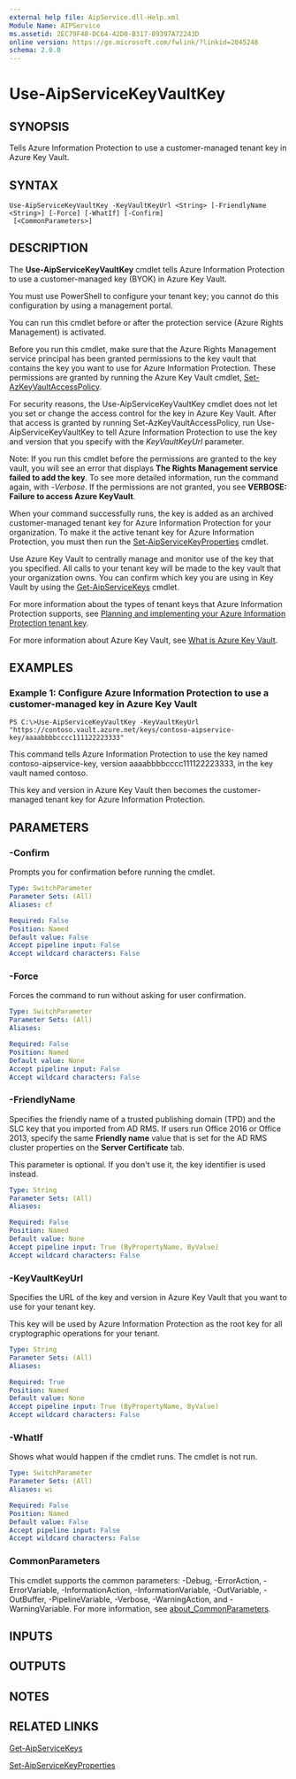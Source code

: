 ```yaml
---
external help file: AipService.dll-Help.xml
Module Name: AIPService
ms.assetid: 2EC79F48-DC64-42D0-B317-89397A72243D
online version: https://go.microsoft.com/fwlink/?linkid=2045248
schema: 2.0.0
---
```


# Use-AipServiceKeyVaultKey

## SYNOPSIS
Tells Azure Information Protection to use a customer-managed tenant key in Azure Key Vault.

## SYNTAX

```
Use-AipServiceKeyVaultKey -KeyVaultKeyUrl <String> [-FriendlyName <String>] [-Force] [-WhatIf] [-Confirm]
 [<CommonParameters>]
```

## DESCRIPTION
The **Use-AipServiceKeyVaultKey** cmdlet tells Azure Information Protection to use a customer-managed key (BYOK) in Azure Key Vault.

You must use PowerShell to configure your tenant key; you cannot do this configuration by using a management portal.

You can run this cmdlet before or after the protection service (Azure Rights Management) is activated. 

Before you run this cmdlet, make sure that the Azure Rights Management service principal has been granted permissions to the key vault that contains the key you want to use for Azure Information Protection. These permissions are granted by running the Azure Key Vault cmdlet, [Set-AzKeyVaultAccessPolicy](/powershell/module/az.keyvault/set-azkeyvaultaccesspolicy).

For security reasons, the Use-AipServiceKeyVaultKey cmdlet does not let you set or change the access control for the key in Azure Key Vault. After that access is granted by running Set-AzKeyVaultAccessPolicy, run Use-AipServiceKeyVaultKey to tell Azure Information Protection to use the key and version that you specify with the *KeyVaultKeyUrl* parameter.

Note: If you run this cmdlet before the permissions are granted to the key vault, you will see an error that displays **The Rights Management service failed to add the key**. To see more detailed information, run the command again, with -*Verbose*. If the permissions are not granted, you see **VERBOSE: Failure to access Azure KeyVault**.

When your command successfully runs, the key is added as an archived customer-managed tenant key for Azure Information Protection for your organization. To make it the active tenant key for Azure Information Protection, you must then run the [Set-AipServiceKeyProperties](./Set-AipServiceKeyProperties.md) cmdlet.

Use Azure Key Vault to centrally manage and monitor use of the key that you specified. All calls to your tenant key will be made to the key vault that your organization owns. You can confirm which key you are using in Key Vault by using the [Get-AipServiceKeys](./Get-AipServiceKeys.md) cmdlet.

For more information about the types of tenant keys that Azure Information Protection supports, see [Planning and implementing your Azure Information Protection tenant key](/information-protection/plan-design/plan-implement-tenant-key).

For more information about Azure Key Vault, see [What is Azure Key Vault](/azure/key-vault/key-vault-whatis).

## EXAMPLES

### Example 1: Configure Azure Information Protection to use a customer-managed key in Azure Key Vault
```
PS C:\>Use-AipServiceKeyVaultKey -KeyVaultKeyUrl "https://contoso.vault.azure.net/keys/contoso-aipservice-key/aaaabbbbcccc111122223333"
```

This command tells Azure Information Protection to use the key named contoso-aipservice-key, version aaaabbbbcccc111122223333, in the key vault named contoso.

This key and version in Azure Key Vault then becomes the customer-managed tenant key for Azure Information Protection.

## PARAMETERS

### -Confirm
Prompts you for confirmation before running the cmdlet.

```yaml
Type: SwitchParameter
Parameter Sets: (All)
Aliases: cf

Required: False
Position: Named
Default value: False
Accept pipeline input: False
Accept wildcard characters: False
```

### -Force
Forces the command to run without asking for user confirmation.

```yaml
Type: SwitchParameter
Parameter Sets: (All)
Aliases:

Required: False
Position: Named
Default value: None
Accept pipeline input: False
Accept wildcard characters: False
```

### -FriendlyName
Specifies the friendly name of a trusted publishing domain (TPD) and the SLC key that you imported from AD RMS. If users run Office 2016 or Office 2013, specify the same **Friendly name** value that is set for the AD RMS cluster properties on the **Server Certificate** tab. 

This parameter is optional. If you don't use it, the key identifier is used instead.

```yaml
Type: String
Parameter Sets: (All)
Aliases:

Required: False
Position: Named
Default value: None
Accept pipeline input: True (ByPropertyName, ByValue)
Accept wildcard characters: False
```

### -KeyVaultKeyUrl
Specifies the URL of the key and version in Azure Key Vault that you want to use for your tenant key.

This key will be used by Azure Information Protection as the root key for all cryptographic operations for your tenant.

```yaml
Type: String
Parameter Sets: (All)
Aliases:

Required: True
Position: Named
Default value: None
Accept pipeline input: True (ByPropertyName, ByValue)
Accept wildcard characters: False
```

### -WhatIf
Shows what would happen if the cmdlet runs. The cmdlet is not run.

```yaml
Type: SwitchParameter
Parameter Sets: (All)
Aliases: wi

Required: False
Position: Named
Default value: False
Accept pipeline input: False
Accept wildcard characters: False
```

### CommonParameters
This cmdlet supports the common parameters: -Debug, -ErrorAction, -ErrorVariable, -InformationAction, -InformationVariable, -OutVariable, -OutBuffer, -PipelineVariable, -Verbose, -WarningAction, and -WarningVariable. For more information, see [about_CommonParameters](/powershell/module/microsoft.powershell.core/about/about_commonparameters).

## INPUTS

## OUTPUTS

## NOTES

## RELATED LINKS

[Get-AipServiceKeys](./Get-AipServiceKeys.md)

[Set-AipServiceKeyProperties](./Set-AipServiceKeyProperties.md)